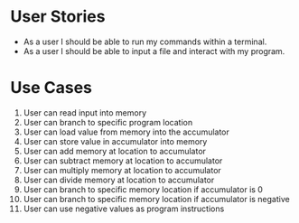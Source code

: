 # User Stories

- As a user I should be able to run my commands within a terminal.
- As a user I should be able to input a file and interact with my program.

# Use Cases

1. User can read input into memory
2. User can branch to specific program location
3. User can load value from memory into the accumulator
4. User can store value in accumulator into memory
5. User can add memory at location to accumulator
6. User can subtract memory at location to accumulator
7. User can multiply memory at location to accumulator
8. User can divide memory at location to accumulator
9. User can branch to specific memory location if accumulator is 0
10. User can branch to specific memory location if accumulator is negative
11. User can use negative values as program instructions